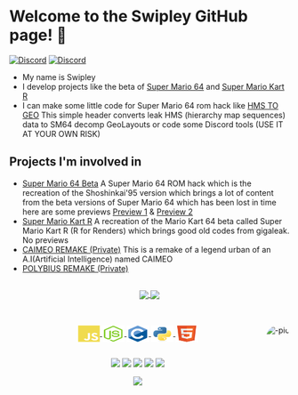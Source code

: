 # Welcome to the **Swipley** GitHub page! 👋

[![Discord](https://img.shields.io/discord/727634138600833026?label=Hivernia%20Minecraft%20Server&style=for-the-badge)](https://discord.gg/nRMGe6s7fM)
[![Discord](https://img.shields.io/discord/894376728124878859?label=Beta%20Hack%20Project&style=for-the-badge)](https://discord.gg/W2Hsvm23na)

- My name is Swipley
- I develop projects like the beta of [Super Mario 64](https://github.com/) and [Super Mario Kart R](https://github.com/)
- I can make some little code for Super Mario 64 rom hack like [HMS TO GEO](https://github.com/Swipley/convert_hms_to_geo) This simple header converts leak HMS (hierarchy map sequences) data to SM64 decomp GeoLayouts or code some Discord tools (USE IT AT YOUR OWN RISK)

## Projects I'm involved in
- [Super Mario 64 Beta](https://github.com/)
A Super Mario 64 ROM hack which is the recreation of the Shoshinkai'95 version which brings a lot of content from the beta versions of Super Mario 64 which has been lost in time here are some previews [Preview 1](https://youtu.be/JIK3ZkndXMM) & [Preview 2](https://youtu.be/33fHR9LtmV4)
- [Super Mario Kart R](https://github.com/)
A recreation of the Mario Kart 64 beta called Super Mario Kart R (R for Renders) which brings good old codes from gigaleak. No previews
- [CAIMEO REMAKE (Private)](https://github.com/Swipley/CAIMEO)
This is a remake of a legend urban of an A.I(Artificial Intelligence) named CAIMEO
- [POLYBIUS REMAKE (Private)](https://github.com/Swipley/POLYBIUS)

##


<div align="center">
  <a href="#">
  <img align="center" src="https://github-readme-stats.vercel.app/api/top-langs/?username=Swipley&layout=compact&theme=dracula" width="350" />
</a>
<a href="#">
  <img align="center" src="https://github-readme-stats.vercel.app/api?username=Swipley&layout=compact&theme=dracula" width="400" />
<div style="display: inline_block"><br>
  
  ##
  
  <img align="center" alt="Js" height="30" width="40" src="https://raw.githubusercontent.com/devicons/devicon/master/icons/javascript/javascript-plain.svg">
  <img align="center" alt="Nodejs" height="30" width="40" src="https://raw.githubusercontent.com/devicons/devicon/master/icons/nodejs/nodejs-original.svg">
  <img align="center" alt="C" height="30" width="40" src="https://raw.githubusercontent.com/devicons/devicon/master/icons/c/c-original.svg">
  <img align="center" alt="Python" height="30" width="40" src="https://raw.githubusercontent.com/devicons/devicon/master/icons/python/python-original.svg">
  <img align="center" alt="HTML" height="30" width="40" src="https://raw.githubusercontent.com/devicons/devicon/master/icons/html5/html5-original.svg">
  <img align="right" alt="-pic" height="150" style="border-radius:50px;" src="https://avatars.githubusercontent.com/u/89121771?v=4">
</div>
  
  ##
 
<div> 
  <a href="https://www.youtube.com/channel/UCpy71Jo23viuKAnzalWq1ww" target="_blank"><img src="https://img.shields.io/badge/YouTube-FF0000?style=for-the-badge&logo=youtube&logoColor=white" target="_blank"></a>
  <a href="https://twitter.com/Swipley" target="_blank"><img src="https://img.shields.io/badge/Twitter-1DA1F2?style=for-the-badge&logo=twitter&logoColor=white" target="_blank"></a>
  <a href="https://instagram.com/swiipley" target="_blank"><img src="https://img.shields.io/badge/-Instagram-%23E4405F?style=for-the-badge&logo=instagram&logoColor=white" target="_blank"></a>
 	<a href="https://www.twitch.tv/swipley" target="_blank"><img src="https://img.shields.io/badge/Twitch-9146FF?style=for-the-badge&logo=twitch&logoColor=white" target="_blank"></a>
 <a href="https://discord.gg/W2Hsvm23na" target="_blank"><img src="https://img.shields.io/badge/Discord-7289DA?style=for-the-badge&logo=discord&logoColor=white" target="_blank"></a>
  <p align="center">
  <img src="https://discord.c99.nl/widget/theme-4/723280830767562924.png">
</p>
</div>
